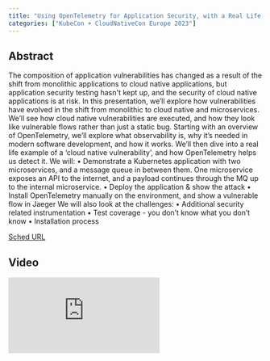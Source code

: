 ```yaml
---
title: "Using OpenTelemetry for Application Security, with a Real Life Example - Ron Vider, Oxeye"
categories: ["KubeCon + CloudNativeCon Europe 2023"]
---
```


## Abstract

The composition of application vulnerabilities has changed as a result of the shift from monolithic applications to cloud native applications, but application security testing hasn't kept up, and the security of cloud native applications is at risk. In this presentation, we’ll explore how vulnerabilities have evolved in the shift from monolithic to cloud native and microservices. We’ll see how cloud native vulnerabilities are executed, and how they look like vulnerable flows rather than just a static bug. Starting with an overview of OpenTelemetry, we’ll explore what observability is, why it’s needed in modern software development, and how it works. We’ll then dive into a real life example of a ‘cloud native vulnerability’, and how OpenTelemetry helps us detect it. We will: • Demonstrate a Kubernetes application with two microservices, and a message queue in between them. One microservice exposes an API to the internet, and a payload continues through the MQ up to the internal microservice. • Deploy the application & show the attack • Install OpenTelemetry manually on the environment, and show a vulnerable flow in Jaeger We will also look at the challenges: • Additional security related instrumentation • Test coverage - you don’t know what you don’t know • Installation process

[Sched URL](https://kccnceu2023.sched.com/event/6deed6a395be2fe23132a4d3be92da93)

## Video

<iframe src="https://www.youtube.com/embed/hz3ncpPKzUs" frameborder="0" allow="accelerometer; autoplay; encrypted-media; gyroscope; picture-in-picture" allowfullscreen></iframe>
